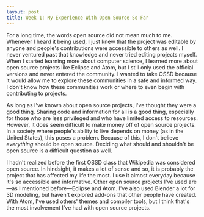 ```yaml
---
layout: post
title: Week 1: My Experience With Open Source So Far
---
```


For a long time, the words open source did not mean much to me. Whenever I heard it being used, I just knew that the project was editable by anyone and people's contributions were accessible to others as well. I never ventured past that knowledge and never tried editing projects myself. When I started learning more about computer science, I learned more about open source projects like Eclipse and Atom, but I still only used the official versions and never entered the community. I wanted to take OSSD because it would allow me to explore these communities in a safe and informed way. I don't know how these communities work or where to even begin with contributing to projects.

As long as I've known about open source projects, I've thought they were a good thing. Sharing code and information for all is a good thing, especially for those who are less privileged and who have limited access to resources. However, it does seem difficult to make money off of open source projects. In a society where people's ability to live depends on money (as in the United States), this poses a problem. Because of this, I don't believe *everything* should be open source. Deciding what should and shouldn't be open source is a difficult question as well.

I hadn't realized before the first OSSD class that Wikipedia was considered open source. In hindsight, it makes a lot of sense and so, it is probably the project that has affected my life the most. I use it almost everyday because it's so accessible and informative. Other open source projects I've used are&mdash;as I mentioned before&mdash;Eclipse and Atom. I've also used Blender a lot for 3D modeling, but haven't explored add-ons that other people have created. With Atom, I've used others' themes and compiler tools, but I think that's the most involvement I've had with open source projects.

